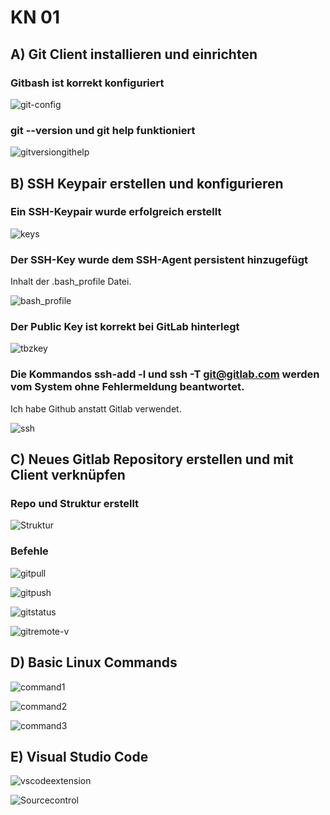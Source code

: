 # KN 01

## A) Git Client installieren und einrichten

### Gitbash ist korrekt konfiguriert

![git-config](../images/git-config.png)

### git --version und git help funktioniert

![gitversiongithelp](../images/gitversiongithelp.png)

## B) SSH Keypair erstellen und konfigurieren

### Ein SSH-Keypair wurde erfolgreich erstellt

![keys](../images/keys.png)

### Der SSH-Key wurde dem SSH-Agent persistent hinzugefügt

Inhalt der .bash_profile Datei.

![bash_profile](../images/bash_profile.png)

### Der Public Key ist korrekt bei GitLab hinterlegt

![tbzkey](../images/tbzkey.png)

### Die Kommandos ssh-add -l und ssh -T git@gitlab.com werden vom System ohne Fehlermeldung beantwortet.

Ich habe Github anstatt Gitlab verwendet.

![ssh](../images/ssh.png)

## C) Neues Gitlab Repository erstellen und mit Client verknüpfen

### Repo und Struktur erstellt

![Struktur](../images/Struktur.png)

### Befehle

![gitpull](../images/gitpull.png)

![gitpush](../images/gitpush.png)

![gitstatus](../images/gitstatus.png)

![gitremote-v](../images/gitremote-v.png)

## D) Basic Linux Commands

![command1](../images/command1.png)

![command2](../images/command2.png)

![command3](../images/command3.png)

## E) Visual Studio Code

![vscodeextension](../images/vscodeextensions.png)

![Sourcecontrol](../images/Sourcecontrol.png)
